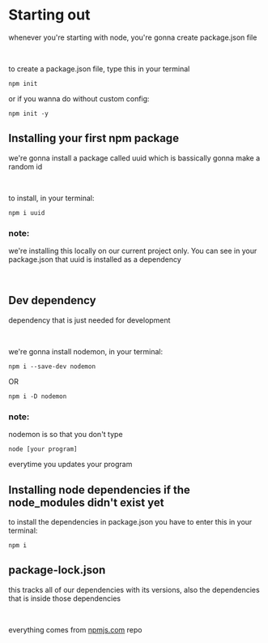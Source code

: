 # Starting out

whenever you're starting with node, you're
gonna create package.json file

<br>

to create a package.json file, type this in your
terminal

```
npm init
```

or if you wanna do without custom config:

```
npm init -y
```

## Installing your first npm package

we're gonna install a package called uuid
which is bassically gonna make a random id

<br>

to install, in your terminal:

```
npm i uuid
```

### note:

we're installing this locally on our current
project only. You can see in your package.json
that uuid is installed as a dependency

<br>

## Dev dependency

dependency that is just needed for development

<br>

we're gonna install nodemon, in your terminal:

```
npm i --save-dev nodemon
```

OR

```
npm i -D nodemon
```

### note:

nodemon is so that you don't type

```
node [your program]
```

everytime you updates your program

## Installing node dependencies if the node_modules didn't exist yet

to install the dependencies in package.json
you have to enter this in your terminal:

```
npm i
```

## package-lock.json

this tracks all of our dependencies with its
versions, also the dependencies that
is inside those dependencies

<br>

everything comes from [npmjs.com] repo

[npmjs.com]: https://www.npmjs.com/
